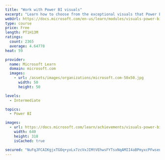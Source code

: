 ```yaml
---
title: "Work with Power BI visuals"
excerpt: "Learn how to choose from the exceptional visuals that Power BI makes available to you. Formatting visuals will direct the user’s attention to exactly where you want it, while helping to make the visual easier to read and interpret. You will also learn about how to use key performance indicators (KPIs)."
webUrl: https://docs.microsoft.com/en-us/learn/modules/visuals-power-bi/
type: course
price: Free
length: PT1H13M
ratings:
  count: 2365
  average: 4.64778
heat: 59

provider:
  name: Microsoft Learn
  domain: microsoft.com
  images:
    - url: /assets/images/organizations/microsoft.com-50x50.jpg
      width: 50
      height: 50

levels:
  - Intermediate

topics:
  - Power BI

images:
  - url: https://docs.microsoft.com/learn/achievements/visuals-power-bi-social.png
    width: 640
    height: 318
    isCached: true

secured: "NuFqJFCAIKgjxTGOq+yxLx7zcVxJIMtVEhwsFYTsxNqAMII4aBPmyxcPFwsen4goKy5uFFBwpb4zCbpO4qy3XHEW2XYhuvqLGq3g8H9ULUSD2of1a8hrY/KMCMqOZeAiaOqI8kF51ug+k7Uscuc/SJsyiZXGgCQT0IZdVEZAfWr4MSkCFYEJdbiAh0+pq5xIkxhFlzB3TlMyMAQnCYHFTUrVIUPjCXHU1XAlgcfYeBySpl5HtsPLvFUFWCv4JaXL0hKWEKY0W+mcMAa1nfJr4YQ2kZdk7EY46jUnIfKbQd0ZC/guoyAstQAxqoiwIEd/Xo46ZugxssMklwWEJ5t4nPT4lc3Isu+csXJJO/D+ueu3+vSMtFPxmU1vnFZqOnRqXULZMUZz2VEYcIYenpH+B10SBwstCh2ozBsc78+6iuU=;7CNaKU7iR33G0tO296OI0w=="
---
```


